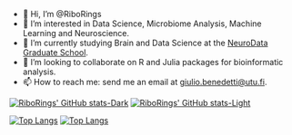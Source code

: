 - 👋 Hi, I’m @RiboRings
- 👀 I’m interested in Data Science, Microbiome Analysis, Machine Learning and Neuroscience.
- 🌱 I’m currently studying Brain and Data Science at the [NeuroData Graduate School](https://www.neurodata-master.org/programme).
- 💞️ I’m looking to collaborate on R and Julia packages for bioinformatic analysis.
- 📫 How to reach me: send me an email at giulio.benedetti@utu.fi.

[![RiboRings' GitHub stats-Dark](https://github-readme-stats-tan-nine-22.vercel.app/api?username=RiboRings&show_icons=true&theme=dark#gh-dark-mode-only)](https://github.com/anuraghazra/github-readme-stats#gh-dark-mode-only)
[![RiboRings' GitHub stats-Light](https://github-readme-stats-tan-nine-22.vercel.app/api?username=RiboRings&show_icons=true&theme=default#gh-light-mode-only)](https://github.com/anuraghazra/github-readme-stats#gh-light-mode-only)

[![Top Langs](https://github-readme-stats-tan-nine-22.vercel.app/api/top-langs/?username=RiboRings&layout=donut&hide=html,tex,jupyter%20notebook&theme=dark#gh-dark-mode-only)](https://github.com/anuraghazra/github-readme-stats#gh-dark-mode-only)
[![Top Langs](https://github-readme-stats-tan-nine-22.vercel.app/api/top-langs/?username=RiboRings&layout=donut&hide=html,tex,jupyter%20notebook&theme=default#gh-light-mode-only)](https://github.com/anuraghazra/github-readme-stats#gh-light-mode-only)

<!---
RiboRings/RiboRings is a ✨ special ✨ repository because its `README.md` (this file) appears on your GitHub profile.
You can click the Preview link to take a look at your changes.
--->
